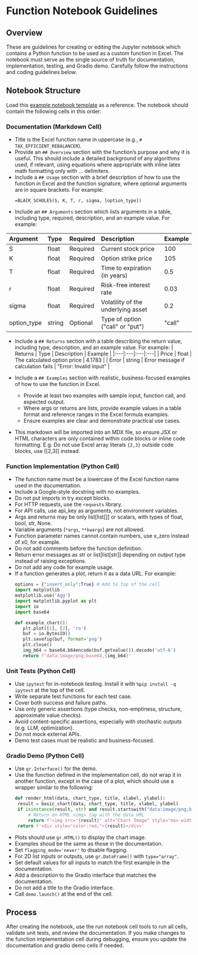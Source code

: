 # Function Notebook Guidelines

## Overview

These are guidelines for creating or editing the Jupyter notebook which contains a Python function to be used as a custom function in Excel. The notebook must serve as the single source of truth for documentation, implementation, testing, and Gradio demo. Carefully follow the instructions and coding guidelines below.

## Notebook Structure

Load this [example notebook template](../../notebooks/optimization/basin_hopping.ipynb) as a reference.
The notebook should contain the following cells in this order:

### Documentation (Markdown Cell)
- Title is the Excel function name in uppercase (e.g., `# TAX_EFFICIENT_REBALANCER`).
- Provide an `## Overview` section with the function’s purpose and why it is useful.  This should include a detailed background of any algorithms used, if relevant, using equations where appropriate with inline latex math formatting only with $...$ delimiters.
- Include a `## Usage` section with a brief description of how to use the function in Excel and the function signature, where optional arguments are in square brackets. For example:
   ```excel
   =BLACK_SCHOLES(S, K, T, r, sigma, [option_type])
   ```
- Include an `## Arguments` section which lists arguments in a table, including type, required, description, and an example value.  For example:

| Argument | Type | Required | Description | Example |
|:---|:---|:---|:---|:---|
| S | float | Required | Current stock price | 100 |
| K | float | Required | Option strike price | 105 |
| T | float | Required | Time to expiration (in years) | 0.5 |
| r | float | Required | Risk-free interest rate | 0.03 |
| sigma | float | Required | Volatility of the underlying asset | 0.2 |
| option_type | string | Optional | Type of option ("call" or "put") | "call" |

- Include a `## Returns` section with a table describing the return value, including type, description, and an example value. For example:
| Returns | Type | Description | Example |
|:---|:---|:---|:---|
| Price | float | The calculated option price | 4.1783 |
| Error | string | Error message if calculation fails | "Error: Invalid input" |

- Include a `## Examples` section with realistic, business-focused examples of how to use the function in Excel.
  - Provide at least two examples with sample input, function call, and expected output.
  - Where args or returns are lists, provide example values in a table format and reference ranges in the Excel formula examples.
  - Ensure examples are clear and demonstrate practical use cases.

- This markdown will be imported into an MDX file, so ensure JSX or HTML characters are only contained within code blocks or inline code formatting. E.g. Do not use Excel array literals `{2,3}` outside code blocks, use [[2,3]] instead.

### Function Implementation (Python Cell)
- The function name must be a lowercase of the Excel function name used in the documentation.
- Include a Google-style docstring with no examples.
- Do not put imports in try except blocks.
- For HTTP requests, use the `requests` library.
- For API calls, use api_key as arguments, not environment variables.
- Args and returns may be only list[list[]] or scalars, with types of float, bool, str, None.
- Variable arguments (`*args`, `**kwargs`) are not allowed.
- Function parameter names cannot contain numbers, use x_zero instead of x0, for example.
- Do not add comments before the function definition.
- Return error messages as str or list[list[str]] depending on output type instead of raising exceptions.
- Do not add any code for example usage.
- If a function generates a plot, return it as a data URL.  For example:
   ```python
   options = {"insert_only":True} # Add to top of the cell
   import matplotlib
   matplotlib.use('Agg')
   import matplotlib.pyplot as plt
   import io
   import base64

   def example_chart():
      plt.plot([1], [2], 'ro')
      buf = io.BytesIO()
      plt.savefig(buf, format='png')
      plt.close()
      img_b64 = base64.b64encode(buf.getvalue()).decode('utf-8')
      return f"data:image/png;base64,{img_b64}"
   ```

### Unit Tests (Python Cell)
- Use `ipytest` for in-notebook testing.  Install it with `%pip install -q ipytest` at the top of the cell.
- Write separate test functions for each test case.
- Cover both success and failure paths.
- Use only generic assertions (type checks, non-emptiness, structure, approximate value checks).
- Avoid content-specific assertions, especially with stochastic outputs (e.g. LLM, optimization).
- Do not mock external APIs. 
- Demo test cases must be realistic and business-focused.

### Gradio Demo (Python Cell)
- Use `gr.Interface()` for the demo.
- Use the function defined in the implementation cell, do not wrap it in another function, except in the case of a plot, which should use a wrapper similar to the following:
   ```python
   def render_html(data, chart_type, title, xlabel, ylabel):
    result = basic_chart(data, chart_type, title, xlabel, ylabel)
    if isinstance(result, str) and result.startswith("data:image/png;base64,"):
        # Return an HTML <img> tag with the data URL
        return f'<img src="{result}" alt="Chart Image" style="max-width:100%;height:auto;" />'
    return f'<div style="color:red;">{result}</div>'
   ```
- Plots should use `gr.HTML()` to display the chart image.
- Examples shoud be the same as those in the documentation.
- Set `flagging_mode='never'` to disable flagging.
- For 2D list inputs or outputs, use `gr.DataFrame()` with `type="array"`.
- Set default values for all inputs to match the first example in the documentation.
- Add a description to the Gradio interface that matches the documentation.
- Do not add a title to the Gradio interface.
- Call `demo.launch()` at the end of the cell.

## Process

After creating the notebook, use the run notebook cell tools to run all cells, validate unit tests, and review the documentation. If you make changes to the function implementation cell during debugging, ensure you update the documentation and gradio demo cells if needed.
